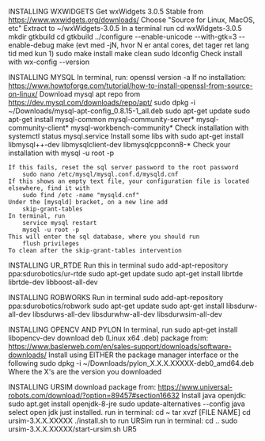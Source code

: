 INSTALLING WXWIDGETS
	Get wxWidgets 3.0.5 Stable from https://www.wxwidgets.org/downloads/
	Choose "Source for Linux, MacOS, etc"
	Extract to ~/wxWidgets-3.0.5
	In a terminal run
		cd wxWidgets-3.0.5
		mkdir gtkbuild
		cd gtkbuild
		../configure --enable-unicode --with-gtk=3 --enable-debug
		make (evt med -jN, hvor N er antal cores, det tager ret lang tid med kun 1)
		sudo make install
		make clean
		sudo ldconfig
	Check install with 
		wx-config --version

INSTALLING MYSQL
	In terminal, run:
		openssl version -a
	If no installation: https://www.howtoforge.com/tutorial/how-to-install-openssl-from-source-on-linux/
	Download mysql apt repo from https://dev.mysql.com/downloads/repo/apt/
		sudo dpkg -i ~/Downloads/mysql-apt-config_0.8.15-1_all.deb
		sudo apt-get update
		sudo apt-get install mysql-common mysql-community-server* mysql-community-client* mysql-workbench-community*
	Check installation with
		systemctl status mysql.service
	Install some libs with
		sudo apt-get install libmysql++-dev libmysqlclient-dev libmysqlcppconn8-*
	Check your installation with
		mysql -u root -p

	If this fails, reset the sql server password to the root password
		sudo nano /etc/mysql/mysql.conf.d/mysqld.cnf
	If this shows an empty text file, your configuration file is located elsewhere, find it with
		sudo find /etc -name "mysqld.cnf"
	Under the [mysqld] bracket, on a new line add
		skip-grant-tables
	In terminal, run 
		service mysql restart
		mysql -u root -p
	This will enter the sql database, where you should run
		flush privileges
	To clean after the skip-grant-tables intervention

INSTALLING UR_RTDE
	Run this in terminal
		sudo add-apt-repository ppa:sdurobotics/ur-rtde
		sudo apt-get update
		sudo apt-get install librtde librtde-dev libboost-all-dev

INSTALLING ROBWORKS
	Run in terminal
		sudo add-apt-repository ppa:sdurobotics/robwork
		sudo apt-get update
		sudo apt-get install libsdurw-all-dev libsdurws-all-dev libsdurwhw-all-dev libsdurwsim-all-dev

INSTALLING OPENCV AND PYLON
	In terminal, run
		sudo apt-get install libopencv-dev
 	download deb (Linux x64 .deb) package from:
		https://www.baslerweb.com/en/sales-support/downloads/software-downloads/
	Install using EITHER the package manager interface or the following
		sudo dpkg -i ~/Downloads/pylon_X.X.X.XXXXX-deb0_amd64.deb
	Where the X's are the version you downloaded

INSTALLING URSIM
	download package from:
		https://www.universal-robots.com/download/?option=89457#section16632
	Install java openjdk:
		sudo apt.get install openjdk-8-jre
		sudo update-alternatives --config java
			select open jdk just installed. 
	run in terminal:
		cd ~
		tar xvzf [FILE NAME]
		cd ursim-3.X.X.XXXXX
		./install.sh
	to run URSim run in terminal:
		cd ..
		sudo ursim-3.X.X.XXXXX/start-ursim.sh UR5
